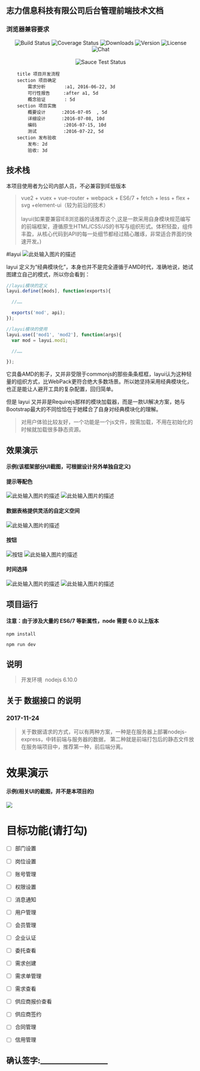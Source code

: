## 志力信息科技有限公司后台管理前端技术文档
### 浏览器兼容要求
<p align="center">
    <img src="https://img.shields.io/circleci/project/vuejs/vue/dev.svg" alt="Build Status">
    <img src="https://img.shields.io/codecov/c/github/vuejs/vue/dev.svg" alt="Coverage Status">
    <img src="https://img.shields.io/npm/dm/vue.svg" alt="Downloads">
    <img src="https://img.shields.io/npm/v/vue.svg" alt="Version">
    <img src="https://img.shields.io/npm/l/vue.svg" alt="License">
    <img src="https://img.shields.io/badge/chat-on%20discord-7289da.svg" alt="Chat">
    <br><br>
    <img src="https://saucelabs.com/browser-matrix/vuejs.svg" alt="Sauce Test Status">
</p>


```gantt
    title 项目开发流程
    section 项目确定
        需求分析       :a1, 2016-06-22, 3d
        可行性报告     :after a1, 5d
        概念验证       : 5d
    section 项目实施
        概要设计      :2016-07-05  , 5d
        详细设计      :2016-07-08, 10d
        编码          :2016-07-15, 10d
        测试          :2016-07-22, 5d
    section 发布验收
        发布: 2d
        验收: 3d
```

## 技术栈
本项目使用者为公司内部人员，不必兼容到IE低版本<br>
>  vue2 + vuex + vue-router + webpack + ES6/7 + fetch + less + flex + svg +element-ui（较为前沿的技术）<br><br>
>  layui(如果要兼容IE8浏览器的话推荐这个,这是一款采用自身模块规范编写的前端框架，遵循原生HTML/CSS/JS的书写与组织形式。体积轻盈，组件丰盈，从核心代码到API的每一处细节都经过精心雕琢，非常适合界面的快速开发。)



#layui
![此处输入图片的描述][1]

layui 定义为“经典模块化”，本身也并不是完全遵循于AMD时代，准确地说，她试图建立自己的模式，所以你会看到：

```js
//layui模块的定义
layui.define([mods], function(exports){

  //……

  exports('mod', api);
});

//layui模块的使用
layui.use(['mod1', 'mod2'], function(args){
  var mod = layui.mod1;

  //……

});
```
它具备AMD的影子，又并非受限于commonjs的那些条条框框，layui认为这种轻量的组织方式，比WebPack更符合绝大多数场景。所以她坚持采用经典模块化，也正是能让人避开工具的复杂配置，回归简单。

但是 layui 又并非是Requirejs那样的模块加载器，而是一款UI解决方案，她与Bootstrap最大的不同恰恰在于她糅合了自身对经典模块化的理解。
> 对用户体验比较友好，一个功能是一个js文件，按需加载，不用在初始化的时候就加载很多静态资源。

## 效果演示
#### 示例(该框架部分UI截图，可根据设计另外单独自定义)
#### 提示等配色
![此处输入图片的描述][2]
![此处输入图片的描述][3]
#### 数据表格提供灵活的自定义空间
![此处输入图片的描述][4]
#### 按钮
![按钮][5]
![此处输入图片的描述][6]
#### 时间选择
![此处输入图片的描述][7]
![此处输入图片的描述][8]
## 项目运行

#### 注意：由于涉及大量的 ES6/7 等新属性，node 需要 6.0 以上版本

```
npm install

npm run dev

```


## 说明

>  开发环境  nodejs 6.10.0


## 关于 数据接口 的说明

### 2017-11-24

> 关于数据请求的方式，可以有两种方案，一种是在服务器上部署nodejs-express，中转前端与服务器的数据，
第二种就是前端打包后的静态文件放在服务端项目中，推荐第一种，前后端分离。



# 效果演示
#### 示例(相关UI的截图，并不是本项目的)
<img src="https://raw.githubusercontent.com/bailicangdu/vue2-manage/master/screenshots/manage_home.png"/>



# 目标功能(请打勾)
- [ ] 部门设置
- [ ] 岗位设置
- [ ] 账号管理
- [ ] 权限设置
- [ ] 消息通知
- [ ] 用户管理
- [ ] 会员管理
- [ ] 企业认证
- [ ] 委托查看
- [ ] 需求创建
- [ ] 需求单管理
- [ ] 需求查看
- [ ] 供应商报价查看
- [ ] 供应商签约
- [ ] 合同管理
- [ ] 信用管理


## 确认签字:__________________


  [1]: https://saucelabs.com/browser-matrix/layui.svg
  [2]: http://wh-alibaba-haha.oss-cn-shanghai.aliyuncs.com/work/alerts.png
  [3]: http://wh-alibaba-haha.oss-cn-shanghai.aliyuncs.com/work/warning.png
  [4]: http://wh-alibaba-haha.oss-cn-shanghai.aliyuncs.com/work/table.png
  [5]: http://wh-alibaba-haha.oss-cn-shanghai.aliyuncs.com/work/buttons.png
  [6]: http://wh-alibaba-haha.oss-cn-shanghai.aliyuncs.com/work/buttons%282%29.png
  [7]: http://wh-alibaba-haha.oss-cn-shanghai.aliyuncs.com/work/date1.png
  [8]: http://wh-alibaba-haha.oss-cn-shanghai.aliyuncs.com/work/date2.png